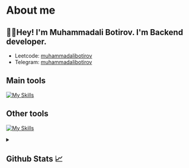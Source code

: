 # About me
<p><h2>👋🏻Hey! I'm Muhammadali Botirov. I'm Backend developer.</h2></p>

- Leetcode:                           [muhammadalibotirov](https://leetcode.com/u/muhammadali_botirov_/)
- Telegram:                           [muhammadalibotirov](https://t.me/MukhammadaliBatiroff)
## Main tools
[![My Skills](https://skillicons.dev/icons?i=git,github,vscode,pycharm)](https://skillicons.dev)

## Other tools
[![My Skills](https://skillicons.dev/icons?i=git,github,postgresql,sqlite,vscode,pycharm,postman)](https://skillicons.dev)

<details>
  <summary><b><h2>Github Stats 📈 <h2></b></summary>
  <a href="https://github.com/muhammadalibotirov">
    <p align="left">
      <img src="https://github-profile-summary-cards.vercel.app/api/cards/profile-details?username=muhammadalibotirov&theme=github_dark">
      <img align="left" src="https://github-profile-summary-cards.vercel.app/api/cards/stats?username=muhammadalibotirov&theme=github_dark">
      <img align="left" src="https://github-profile-summary-cards.vercel.app/api/cards/productive-time?username=muhammadalibotirov&theme=github_dark&utcOffset=5"><br>
    </p>
  </a> 
</details>
